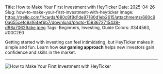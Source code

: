 Title: How to Make Your First Investment with HeyTicker
Date: 2025-04-26
Slug: how-to-make-your-first-investment-with-heyticker
Image: https://trello.com/1/cards/680c8f8d1de87180d1eb2615/attachments/680c90a655cefc9a164ef6b7/download/photo-1593672715438-d88a70629abe.jpeg
Tags: Beginners, Investing, Guide
Colors: #344563, #00C2E0

Getting started with investing can feel intimidating, but HeyTicker makes it simple and fun. Learn how **our gaming approach** helps new investors gain confidence and skills in the market.

---

![How to Make Your First Investment with HeyTicker](https://trello.com/1/cards/680c8f8d1de87180d1eb2615/attachments/680c90a655cefc9a164ef6b7/download/photo-1593672715438-d88a70629abe.jpeg)

